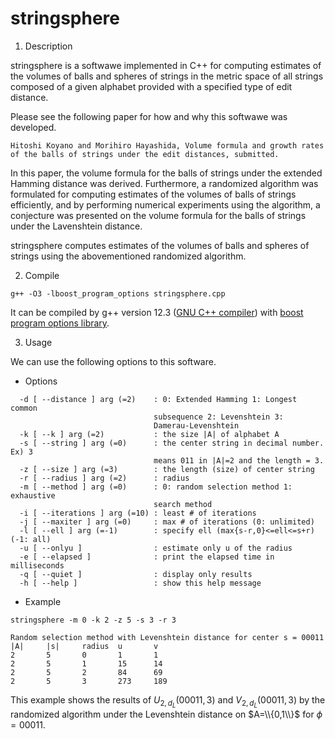 # stringsphere

1. Description

stringsphere is a softwawe implemented in C++ for computing estimates of the volumes of balls and spheres of strings in the metric space of all strings composed of a given alphabet provided with a specified type of edit distance.

Please see the following paper for how and why this softwawe was developed.

```
Hitoshi Koyano and Morihiro Hayashida, Volume formula and growth rates of the balls of strings under the edit distances, submitted.
```

In this paper, the volume formula for the balls of strings under the extended Hamming distance was derived. 
Furthermore, a randomized algorithm was formulated for computing estimates of the volumes of balls of strings efficiently, and by performing numerical experiments using the algorithm, a conjecture was presented on the volume formula for the balls of strings under the Lavenshtein distance.

stringsphere computes estimates of the volumes of balls and spheres of strings using the abovementioned randomized algorithm.

2. Compile

```
g++ -O3 -lboost_program_options stringsphere.cpp
```

It can be compiled by g++ version 12.3 ([GNU C++ compiler](https://gcc.gnu.org)) with [boost program options library](https://www.boost.org).

3. Usage

We can use the following options to this software.

 - Options

```
  -d [ --distance ] arg (=2)    : 0: Extended Hamming 1: Longest common
                                subsequence 2: Levenshtein 3:
                                Damerau-Levenshtein
  -k [ --k ] arg (=2)           : the size |A| of alphabet A
  -s [ --string ] arg (=0)      : the center string in decimal number. Ex) 3
                                means 011 in |A|=2 and the length = 3.
  -z [ --size ] arg (=3)        : the length (size) of center string
  -r [ --radius ] arg (=2)      : radius
  -m [ --method ] arg (=0)      : 0: random selection method 1: exhaustive
                                search method
  -i [ --iterations ] arg (=10) : least # of iterations
  -j [ --maxiter ] arg (=0)     : max # of iterations (0: unlimited)
  -l [ --ell ] arg (=-1)        : specify ell (max{s-r,0}<=ell<=s+r) (-1: all)
  -u [ --onlyu ]                : estimate only u of the radius
  -e [ --elapsed ]              : print the elapsed time in milliseconds
  -q [ --quiet ]                : display only results
  -h [ --help ]                 : show this help message
```

 - Example

```
stringsphere -m 0 -k 2 -z 5 -s 3 -r 3

Random selection method with Levenshtein distance for center s = 00011
|A|     |s|     radius  u       v
2       5       0       1       1
2       5       1       15      14
2       5       2       84      69
2       5       3       273     189
```

This example shows the results of $U_{2,d_L}(00011,3)$ and $V_{2,d_L}(00011,3)$ by the randomized algorithm under the Levenshtein distance on $A=\\{0,1\\}$ for $\phi=00011$. 

